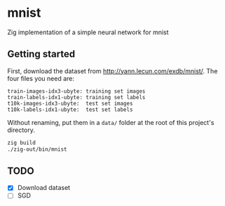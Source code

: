 # mnist

Zig implementation of a simple neural network for mnist

## Getting started

First, download the dataset from http://yann.lecun.com/exdb/mnist/. The four files you need are:

```
train-images-idx3-ubyte: training set images 
train-labels-idx1-ubyte: training set labels 
t10k-images-idx3-ubyte:  test set images 
t10k-labels-idx1-ubyte:  test set labels
```

Without renaming, put them in a `data/` folder at the root of this project's directory.

```sh
zig build
./zig-out/bin/mnist
```

## TODO

- [x] Download dataset
- [ ] SGD
